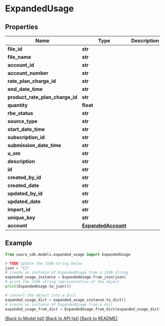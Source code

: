 # ExpandedUsage


## Properties

Name | Type | Description | Notes
------------ | ------------- | ------------- | -------------
**file_id** | **str** |  | [optional] 
**file_name** | **str** |  | [optional] 
**account_id** | **str** |  | [optional] 
**account_number** | **str** |  | [optional] 
**rate_plan_charge_id** | **str** |  | [optional] 
**end_date_time** | **str** |  | [optional] 
**product_rate_plan_charge_id** | **str** |  | [optional] 
**quantity** | **float** |  | [optional] 
**rbe_status** | **str** |  | [optional] 
**source_type** | **str** |  | [optional] 
**start_date_time** | **str** |  | [optional] 
**subscription_id** | **str** |  | [optional] 
**submission_date_time** | **str** |  | [optional] 
**u_om** | **str** |  | [optional] 
**description** | **str** |  | [optional] 
**id** | **str** |  | [optional] 
**created_by_id** | **str** |  | [optional] 
**created_date** | **str** |  | [optional] 
**updated_by_id** | **str** |  | [optional] 
**updated_date** | **str** |  | [optional] 
**import_id** | **str** |  | [optional] 
**unique_key** | **str** |  | [optional] 
**account** | [**ExpandedAccount**](ExpandedAccount.md) |  | [optional] 

## Example

```python
from zuora_sdk.models.expanded_usage import ExpandedUsage

# TODO update the JSON string below
json = "{}"
# create an instance of ExpandedUsage from a JSON string
expanded_usage_instance = ExpandedUsage.from_json(json)
# print the JSON string representation of the object
print(ExpandedUsage.to_json())

# convert the object into a dict
expanded_usage_dict = expanded_usage_instance.to_dict()
# create an instance of ExpandedUsage from a dict
expanded_usage_from_dict = ExpandedUsage.from_dict(expanded_usage_dict)
```
[[Back to Model list]](../README.md#documentation-for-models) [[Back to API list]](../README.md#documentation-for-api-endpoints) [[Back to README]](../README.md)


